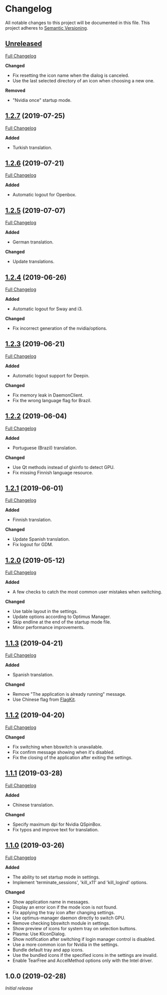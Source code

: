 # Changelog

All notable changes to this project will be documented in this file. This project adheres to [Semantic Versioning](http://semver.org/spec/v2.0.0.html).

## [Unreleased](https://github.com/Shatur95/optimus-manager-qt/tree/HEAD)

[Full Changelog](https://github.com/Shatur95/optimus-manager-qt/compare/1.2.7...HEAD)

**Changed**

-   Fix resetting the icon name when the dialog is canceled.
-   Use the last selected directory of an icon when choosing a new one.

**Removed**

-   "Nvidia once" startup mode.

## [1.2.7](https://github.com/Shatur95/optimus-manager-qt/tree/1.2.7) (2019-07-25)

[Full Changelog](https://github.com/Shatur95/optimus-manager-qt/compare/1.2.6...1.2.7)

**Added**

-   Turkish translation.

## [1.2.6](https://github.com/Shatur95/optimus-manager-qt/tree/1.2.6) (2019-07-21)

[Full Changelog](https://github.com/Shatur95/optimus-manager-qt/compare/1.2.5...1.2.6)

**Added**

-   Automatic logout for Openbox.

## [1.2.5](https://github.com/Shatur95/optimus-manager-qt/tree/1.2.5) (2019-07-07)

[Full Changelog](https://github.com/Shatur95/optimus-manager-qt/compare/1.2.4...1.2.5)

**Added**

-   German translation.

**Changed**

-   Update translations.

## [1.2.4](https://github.com/Shatur95/optimus-manager-qt/tree/1.2.4) (2019-06-26)

[Full Changelog](https://github.com/Shatur95/optimus-manager-qt/compare/1.2.3...1.2.4)

**Added**

-   Automatic logout for Sway and i3.

**Changed**

-   Fix incorrect generation of the nvidia/options.

## [1.2.3](https://github.com/Shatur95/optimus-manager-qt/tree/1.2.3) (2019-06-21)

[Full Changelog](https://github.com/Shatur95/optimus-manager-qt/compare/1.2.2...1.2.3)

**Added**

-   Automatic logout support for Deepin.

**Changed**

-   Fix memory leak in DaemonClient.
-   Fix the wrong language flag for Brazil.

## [1.2.2](https://github.com/Shatur95/optimus-manager-qt/tree/1.2.2) (2019-06-04)

[Full Changelog](https://github.com/Shatur95/optimus-manager-qt/compare/1.2.1...1.2.2)

**Added**

-   Portuguese (Brazil) translation.

**Changed**

-   Use Qt methods instead of glxinfo to detect GPU.
-   Fix missing Finnish language resource.

## [1.2.1](https://github.com/Shatur95/optimus-manager-qt/tree/1.2.1) (2019-06-01)

[Full Changelog](https://github.com/Shatur95/optimus-manager-qt/compare/1.2.0...1.2.1)

**Added**

-   Finnish translation.

**Changed**

-   Update Spanish translation.
-   Fix logout for GDM.

## [1.2.0](https://github.com/Shatur95/optimus-manager-qt/tree/1.2.0) (2019-05-12)

[Full Changelog](https://github.com/Shatur95/optimus-manager-qt/compare/1.1.3...1.2.0)

**Added**

-   A few checks to catch the most common user mistakes when switching.

**Changed**

-   Use table layout in the settings.
-   Update options according to Optimus Manager.
-   Skip endline at the end of the startup mode file.
-   Minor performance improvements.

## [1.1.3](https://github.com/Shatur95/optimus-manager-qt/tree/1.1.3) (2019-04-21)

[Full Changelog](https://github.com/Shatur95/optimus-manager-qt/compare/1.1.2...1.1.3)

**Added**

-   Spanish translation.

**Changed**

-   Remove "The application is already running" message.
-   Use Chinese flag from [FlagKit](https://github.com/madebybowtie/FlagKit).

## [1.1.2](https://github.com/Shatur95/optimus-manager-qt/tree/1.1.2) (2019-04-20)

[Full Changelog](https://github.com/Shatur95/optimus-manager-qt/compare/1.1.1...1.1.2)

**Changed**

-   Fix switching when bbswitch is unavailable.
-   Fix confirm message showing when it's disabled.
-   Fix the closing of the application after exiting the settings.

## [1.1.1](https://github.com/Shatur95/optimus-manager-qt/tree/1.1.1) (2019-03-28)

[Full Changelog](https://github.com/Shatur95/optimus-manager-qt/compare/1.1.0...1.1.1)

**Added**

-   Chinese translation.

**Changed**

-   Specify maximum dpi for Nvidia QSpinBox.
-   Fix typos and improve text for translation.

## [1.1.0](https://github.com/crow-translate/crow-translate/tree/1.1.0) (2019-03-26)

[Full Changelog](https://github.com/crow-translate/crow-translate/compare/1.0.0...1.1.0)

**Added**

-   The ability to set startup mode in settings.
-   Implement 'terminate_sessions', 'kill_x11' and 'kill_logind' options.

**Changed**

-   Show application name in messages.
-   Display an error icon if the mode icon is not found.
-   Fix applying the tray icon after changing settings.
-   Use optimus-manager daemon directly to switch GPU.
-   Remove checking bbswitch module in settings.
-   Show preview of icons for system tray on selection buttons.
-   Plasma: Use KIconDialog.
-   Show notification after switching if login manager control is disabled.
-   Use a more common icon for Nvidia in the settings.
-   Bundle default tray and app icons.
-   Use the bundled icons if the specified icons in the settings are invalid.
-   Enable TearFree and AccelMethod options only with the Intel driver.

## 1.0.0 (2019-02-28)

_Initial release_
